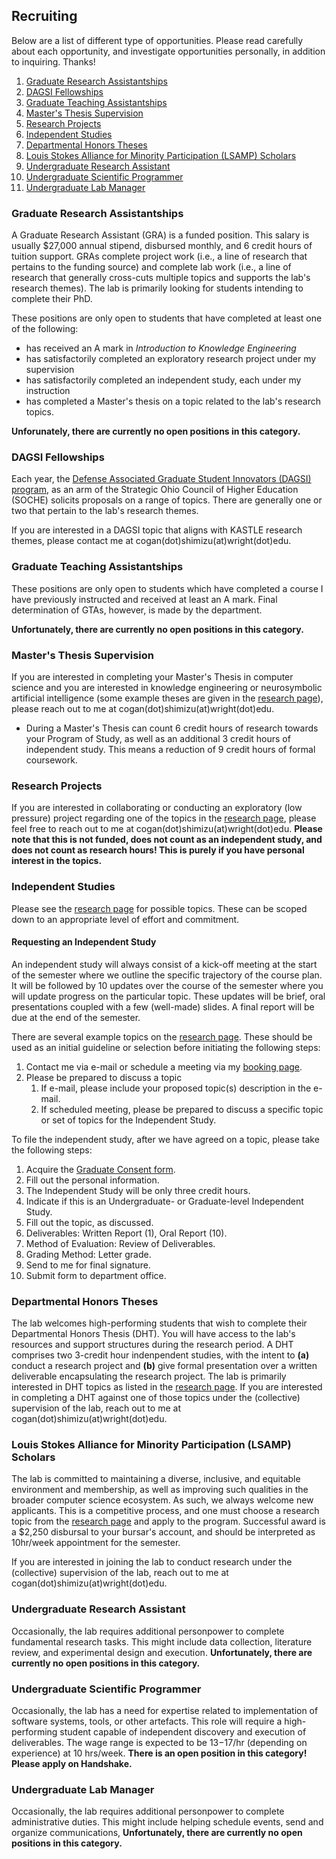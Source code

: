 ## Recruiting

Below are a list of different type of opportunities. Please read carefully about each opportunity, and investigate opportunities personally, in addition to inquiring. Thanks!

1. [Graduate Research Assistantships](#graduate-research-assistantships)
2. [DAGSI Fellowships](#dagsi-fellowships)
3. [Graduate Teaching Assistantships](#graduate-teaching-assistantships)
4. [Master's Thesis Supervision](#masters-thesis-supervision)
5. [Research Projects](#research-projects)
6. [Independent Studies](#independent-studies)
7. [Departmental Honors Theses](#departmental-honors-theses)
8. [Louis Stokes Alliance for Minority Participation (LSAMP) Scholars](#louis-stokes-alliance-for-minority-participation-lsamp-scholars)
9. [Undergraduate Research Assistant ](#undergraduate-research-assistant-)
10. [Undergraduate Scientific Programmer](#undergraduate-scientific-programmer)
11. [Undergraduate Lab Manager](#undergraduate-lab-manager)

### Graduate Research Assistantships
A Graduate Research Assistant (GRA) is a funded position. This salary is usually $27,000 annual stipend, disbursed monthly, and 6 credit hours of tuition support. GRAs complete project work (i.e., a line of research that pertains to the funding source) and complete lab work (i.e., a line of research that generally cross-cuts multiple topics and supports the lab's research themes). The lab is primarily looking for students intending to complete their PhD.

These positions are only open to students that have completed at least one of the following:
* has received an A mark in _Introduction to Knowledge Engineering_
* has satisfactorily completed an exploratory research project under my supervision
* has satisfactorily completed an independent study, each under my instruction
* has completed a Master's thesis on a topic related to the lab's research topics.

**Unforunately, there are currently no open positions in this category.**

### DAGSI Fellowships
Each year, the [Defense Associated Graduate Student Innovators (DAGSI) program](https://www.soche.org/college-students/dagsi-student-research/), as an arm of the Strategic Ohio Council of Higher Education (SOCHE) solicits proposals on a range of topics. There are generally one or two that pertain to the lab's research themes. 

If you are interested in a DAGSI topic that aligns with KASTLE research themes, please contact me at cogan(dot)shimizu(at)wright(dot)edu.

### Graduate Teaching Assistantships
These positions are only open to students which have completed a course I have previously instructed and received at least an A mark. Final determination of GTAs, however, is made by the department. 

**Unfortunately, there are currently no open positions in this category.**

### Master's Thesis Supervision
If you are interested in completing your Master's Thesis in computer science and you are interested in knowledge engineering or neurosymbolic artificial intelligence (some example theses are given in the [research page](./research.md)), please reach out to me at cogan(dot)shimizu(at)wright(dot)edu.

* During a Master's Thesis can count 6 credit hours of research towards your Program of Study, as well as an additional 3 credit hours of independent study. This means a reduction of 9 credit hours of formal coursework.

### Research Projects
If you are interested in collaborating or conducting an exploratory (low pressure) project regarding one of the topics in the [research page](./research.md), please feel free to reach out to me at cogan(dot)shimizu(at)wright(dot)edu. **Please note that this is not funded, does not count as an independent study, and does not count as research hours! This is purely if you have personal interest in the topics.**

### Independent Studies
Please see the [research page](./research.md) for possible topics. These can be scoped down to an appropriate level of effort and commitment.

#### Requesting an Independent Study
An independent study will always consist of a kick-off meeting at the start of the semester where we outline the specific trajectory of the course plan. It will be followed by 10 updates over the course of the semester where you will update progress on the particular topic. These updates will be brief, oral presentations coupled with a few (well-made) slides. A final report will be due at the end of the semester.

There are several example topics on the [research page](./research.md). These should be used as an initial guideline or selection before initiating the following steps:
1. Contact me via e-mail or schedule a meeting via my [booking page](https://doodle.com/bp/cogan/meetings-with-cogan).
2. Please be prepared to discuss a topic
	1. If e-mail, please include your proposed topic(s) description in the e-mail.
	2. If scheduled meeting, please be prepared to discuss a specific topic or set of topics for the Independent Study. 

To file the independent study, after we have agreed on a topic, please take the following steps:
1. Acquire the [Graduate Consent form](https://engineering-computer-science.wright.edu/computer-science-and-engineering/forms-and-documents).
2. Fill out the personal information.
3. The Independent Study will be only three credit hours.
4. Indicate if this is an Undergraduate- or Graduate-level Independent Study.
5. Fill out the topic, as discussed.
6. Deliverables: Written Report (1), Oral Report (10).
7. Method of Evaluation: Review of Deliverables.
8. Grading Method: Letter grade.
9. Send to me for final signature.
10. Submit form to department office.

### Departmental Honors Theses
The lab welcomes high-performing students that wish to complete their Departmental Honors Thesis (DHT). You will have access to the lab's resources and support structures during the research period. A DHT comprises two 3-credit hour indenpendent studies, with the intent to **(a)** conduct a research project and **(b)** give formal presentation over a written deliverable encapsulating the research project. The lab is primarily interested in DHT topics as listed in the [research page](./research.md). If you are interested in completing a DHT against one of those topics under the (collective) supervision of the lab, reach out to me at cogan(dot)shimizu(at)wright(dot)edu.

### Louis Stokes Alliance for Minority Participation (LSAMP) Scholars
The lab is committed to maintaining a diverse, inclusive, and equitable environment and membership, as well as improving such qualities in the broader computer science ecosystem. As such, we always welcome new applicants. This is a competitive process, and one must choose a research topic from the [research page](./research.md) and apply to the program. Successful award is a $2,250 disbursal to your bursar's account, and should be interpreted as 10hr/week appointment for the semester.

If you are interested in joining the lab to conduct research under the (collective) supervision of the lab, reach out to me at cogan(dot)shimizu(at)wright(dot)edu.

### Undergraduate Research Assistant 
Occasionally, the lab requires additional personpower to complete fundamental research tasks. This might include data collection, literature review, and experimental design and execution.
**Unfortunately, there are currently no open positions in this category.**

### Undergraduate Scientific Programmer
Occasionally, the lab has a need for expertise related to implementation of software systems, tools, or other artefacts. This role will require a high-performing student capable of independent discovery and execution of deliverables. The wage range is expected to be $13-$17/hr (depending on experience) at 10 hrs/week.
**There is an open position in this category! Please apply on Handshake.**

### Undergraduate Lab Manager
Occasionally, the lab requires additional personpower to complete administrative duties. This might include helping schedule events, send and organize communications, 
**Unfortunately, there are currently no open positions in this category.**
